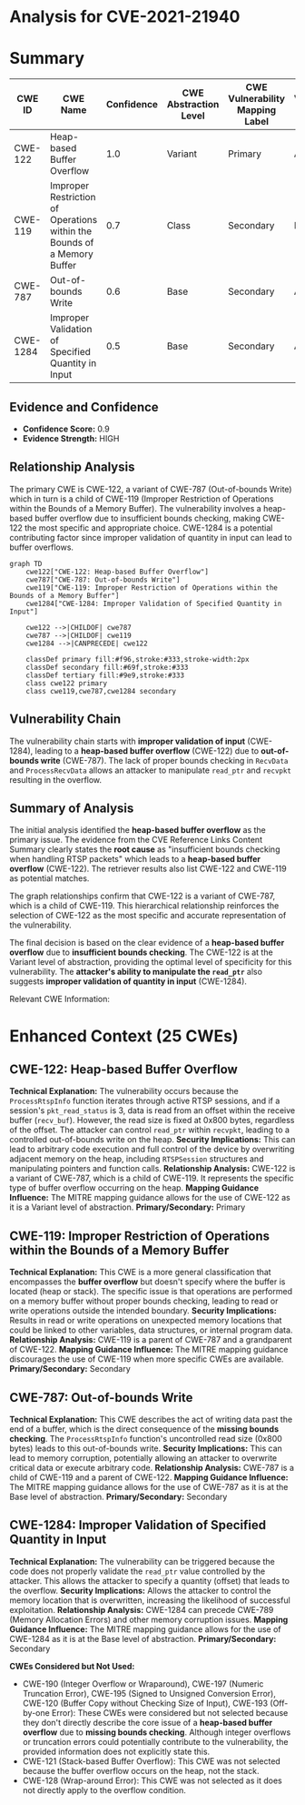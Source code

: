 # Analysis for CVE-2021-21940

# Summary
| CWE ID | CWE Name | Confidence | CWE Abstraction Level | CWE Vulnerability Mapping Label | CWE-Vulnerability Mapping Notes |
|---|---|---|---|---|---|
| CWE-122 | Heap-based Buffer Overflow | 1.0 | Variant | Primary | Allowed |
| CWE-119 | Improper Restriction of Operations within the Bounds of a Memory Buffer | 0.7 | Class | Secondary | Discouraged |
| CWE-787 | Out-of-bounds Write | 0.6 | Base | Secondary | Allowed |
| CWE-1284 | Improper Validation of Specified Quantity in Input | 0.5 | Base | Secondary | Allowed |

## Evidence and Confidence

*   **Confidence Score:** 0.9
*   **Evidence Strength:** HIGH

## Relationship Analysis
The primary CWE is CWE-122, a variant of CWE-787 (Out-of-bounds Write) which in turn is a child of CWE-119 (Improper Restriction of Operations within the Bounds of a Memory Buffer). The vulnerability involves a heap-based buffer overflow due to insufficient bounds checking, making CWE-122 the most specific and appropriate choice. CWE-1284 is a potential contributing factor since improper validation of quantity in input can lead to buffer overflows.

```mermaid
graph TD
    cwe122["CWE-122: Heap-based Buffer Overflow"]
    cwe787["CWE-787: Out-of-bounds Write"]
    cwe119["CWE-119: Improper Restriction of Operations within the Bounds of a Memory Buffer"]
    cwe1284["CWE-1284: Improper Validation of Specified Quantity in Input"]
    
    cwe122 -->|CHILDOF| cwe787
    cwe787 -->|CHILDOF| cwe119
    cwe1284 -->|CANPRECEDE| cwe122
    
    classDef primary fill:#f96,stroke:#333,stroke-width:2px
    classDef secondary fill:#69f,stroke:#333
    classDef tertiary fill:#9e9,stroke:#333
    class cwe122 primary
    class cwe119,cwe787,cwe1284 secondary
```

## Vulnerability Chain
The vulnerability chain starts with **improper validation of input** (CWE-1284), leading to a **heap-based buffer overflow** (CWE-122) due to **out-of-bounds write** (CWE-787). The lack of proper bounds checking in `RecvData` and `ProcessRecvData` allows an attacker to manipulate `read_ptr` and `recvpkt` resulting in the overflow.

## Summary of Analysis
The initial analysis identified the **heap-based buffer overflow** as the primary issue. The evidence from the CVE Reference Links Content Summary clearly states the **root cause** as "insufficient bounds checking when handling RTSP packets" which leads to a **heap-based buffer overflow** (CWE-122). The retriever results also list CWE-122 and CWE-119 as potential matches.

The graph relationships confirm that CWE-122 is a variant of CWE-787, which is a child of CWE-119. This hierarchical relationship reinforces the selection of CWE-122 as the most specific and accurate representation of the vulnerability.

The final decision is based on the clear evidence of a **heap-based buffer overflow** due to **insufficient bounds checking**. The CWE-122 is at the Variant level of abstraction, providing the optimal level of specificity for this vulnerability. The **attacker's ability to manipulate the `read_ptr`** also suggests **improper validation of quantity in input** (CWE-1284).

Relevant CWE Information:

# Enhanced Context (25 CWEs)

## CWE-122: Heap-based Buffer Overflow
**Technical Explanation:** The vulnerability occurs because the `ProcessRtspInfo` function iterates through active RTSP sessions, and if a session's `pkt_read_status` is 3, data is read from an offset within the receive buffer (`recv_buf`). However, the read size is fixed at 0x800 bytes, regardless of the offset. The attacker can control `read_ptr` within `recvpkt`, leading to a controlled out-of-bounds write on the heap.
**Security Implications:** This can lead to arbitrary code execution and full control of the device by overwriting adjacent memory on the heap, including `RTSPSession` structures and manipulating pointers and function calls.
**Relationship Analysis:** CWE-122 is a variant of CWE-787, which is a child of CWE-119. It represents the specific type of buffer overflow occurring on the heap.
**Mapping Guidance Influence:** The MITRE mapping guidance allows for the use of CWE-122 as it is a Variant level of abstraction.
**Primary/Secondary:** Primary

## CWE-119: Improper Restriction of Operations within the Bounds of a Memory Buffer
**Technical Explanation:** This CWE is a more general classification that encompasses the **buffer overflow** but doesn't specify where the buffer is located (heap or stack). The specific issue is that operations are performed on a memory buffer without proper bounds checking, leading to read or write operations outside the intended boundary.
**Security Implications:** Results in read or write operations on unexpected memory locations that could be linked to other variables, data structures, or internal program data.
**Relationship Analysis:** CWE-119 is a parent of CWE-787 and a grandparent of CWE-122.
**Mapping Guidance Influence:** The MITRE mapping guidance discourages the use of CWE-119 when more specific CWEs are available.
**Primary/Secondary:** Secondary

## CWE-787: Out-of-bounds Write
**Technical Explanation:** This CWE describes the act of writing data past the end of a buffer, which is the direct consequence of the **missing bounds checking**. The `ProcessRtspInfo` function's uncontrolled read size (0x800 bytes) leads to this out-of-bounds write.
**Security Implications:** This can lead to memory corruption, potentially allowing an attacker to overwrite critical data or execute arbitrary code.
**Relationship Analysis:** CWE-787 is a child of CWE-119 and a parent of CWE-122.
**Mapping Guidance Influence:** The MITRE mapping guidance allows for the use of CWE-787 as it is at the Base level of abstraction.
**Primary/Secondary:** Secondary

## CWE-1284: Improper Validation of Specified Quantity in Input
**Technical Explanation:** The vulnerability can be triggered because the code does not properly validate the `read_ptr` value controlled by the attacker. This allows the attacker to specify a quantity (offset) that leads to the overflow.
**Security Implications:** Allows the attacker to control the memory location that is overwritten, increasing the likelihood of successful exploitation.
**Relationship Analysis:** CWE-1284 can precede CWE-789 (Memory Allocation Errors) and other memory corruption issues.
**Mapping Guidance Influence:** The MITRE mapping guidance allows for the use of CWE-1284 as it is at the Base level of abstraction.
**Primary/Secondary:** Secondary

**CWEs Considered but Not Used:**

- CWE-190 (Integer Overflow or Wraparound), CWE-197 (Numeric Truncation Error), CWE-195 (Signed to Unsigned Conversion Error), CWE-120 (Buffer Copy without Checking Size of Input), CWE-193 (Off-by-one Error): These CWEs were considered but not selected because they don't directly describe the core issue of a **heap-based buffer overflow** due to **missing bounds checking**. Although integer overflows or truncation errors could potentially contribute to the vulnerability, the provided information does not explicitly state this.
- CWE-121 (Stack-based Buffer Overflow): This CWE was not selected because the buffer overflow occurs on the heap, not the stack.
- CWE-128 (Wrap-around Error): This CWE was not selected as it does not directly apply to the overflow condition.
